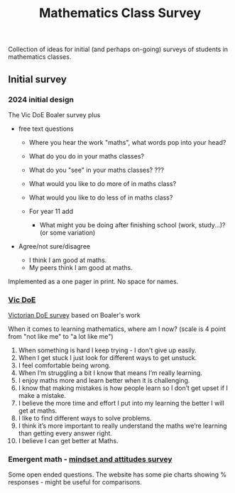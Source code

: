 ﻿---
backlinks:
- title: Teaching Mathematics
  url: /sense/Teaching/Mathematics/teaching-mathematics.html
- title: 'MATH081C Unit 1, Lesson 1: 2024'
  url: /sense/Teaching/Implementation/2024/MAT081C/mat081c-2024-u1l1.html
tags: teaching-mathematics
title: Mathematics Class Survey
type: note
---
Collection of ideas for initial (and perhaps on-going) surveys of students in mathematics classes.


## Initial survey

### 2024 initial design

The Vic DoE Boaler survey plus

- free text questions 

    - Where you hear the work "maths", what words pop into your head?
    - What do you do in your maths classes?
    - What do you "see" in your maths classes? ???
    - What would you like to do more of in maths class? 
    - What would you like to do less of in maths class?

    - For year 11 add 

        - What might you be doing after finishing school (work, study...)? (or some variation)

- Agree/not sure/disagree

    - I think I am good at maths.
    - My peers think I am good at maths.

Implemented as a one pager in print. No space for names.


### [Vic DoE](https://www.education.vic.gov.au/school/teachers/teachingresources/practice/improve/Pages/eitassessattitudes.aspx)


[Victorian DoE survey](https://fusecontent.education.vic.gov.au/c01b222e-8767-436e-b130-9740a94c2c73/3.When%20it%20comes%20to%20learning%20mathematics_V4.pdf) based on Boaler's work

When it comes to learning mathematics, where am I now? (scale is 4 point from "not like me" to "a lot like me")

1. When something is hard I keep trying - I don't give up easily.
2. When I get stuck I just look for different ways to get unstuck.
3. I feel comfortable being wrong.
4. When I’m struggling a bit I know that means I’m really learning.
5. I enjoy maths more and learn better when it is challenging.
6. I know that making mistakes is how people learn so I don’t get upset if I make a mistake.
7. I believe the more time and effort I put into my learning the better I will get at maths.
8. I like to find different ways to solve problems.
9. I think it’s more important to really understand the maths we’re learning than getting every answer right.
10. I believe I can get better at Maths.

### Emergent math - [mindset and attitudes survey](https://emergentmath.com/2019/08/14/mathsurvey/)

Some open ended questions. The website has some pie charts showing % responses - might be useful for comparisons.
